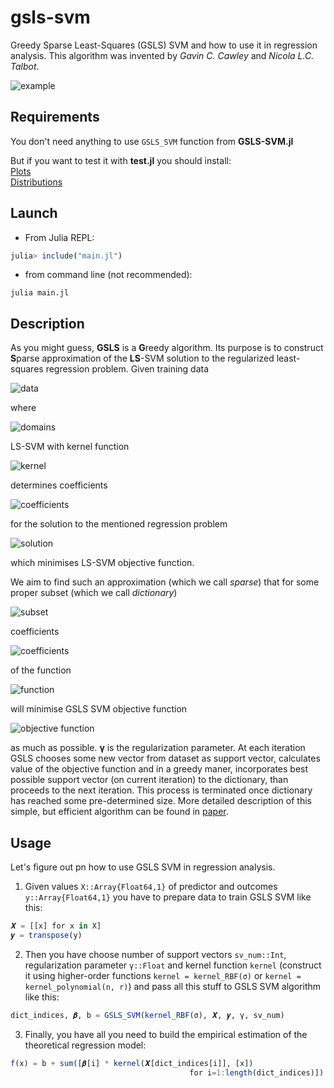 # gsls-svm
Greedy Sparse Least-Squares (GSLS) SVM and how to use it in regression analysis. This algorithm was invented by *Gavin C. Cawley* and *Nicola L.C. Talbot*.

![example](https://user-images.githubusercontent.com/47058532/115428144-c4cbdf00-a20a-11eb-93d4-5cbf84adf1c4.png)

## Requirements
You don't need anything to use `GSLS_SVM` function from **GSLS-SVM.jl** 

But if you want to test it with **test.jl** you should install:\
[Plots](http://docs.juliaplots.org/latest/)\
[Distributions](https://juliastats.org/Distributions.jl/stable/)

## Launch
- From Julia REPL:
```julia
julia> include("main.jl")
```
- from command line (not recommended):
```
julia main.jl
```

## Description
As you might guess, **GSLS** is a **G**reedy algorithm. Its purpose is to construct **S**parse approximation of the **LS**-SVM solution to the regularized least-squares regression problem. Given training data

![data](https://user-images.githubusercontent.com/47058532/115442841-2b58f900-a21b-11eb-975a-4e98db4d6374.gif)

where

![domains](https://user-images.githubusercontent.com/47058532/115442988-58a5a700-a21b-11eb-9a1e-ce5c774a434d.gif)

LS-SVM with kernel function 

![kernel](https://user-images.githubusercontent.com/47058532/115442470-b7b6ec00-a21a-11eb-84ac-9fad31850567.gif)

determines coefficients 

![coefficients](https://user-images.githubusercontent.com/47058532/115443884-83442f80-a21c-11eb-8e48-f53a42c9283c.gif)

for the solution to the mentioned regression problem

![solution](https://user-images.githubusercontent.com/47058532/115445143-23e71f00-a21e-11eb-972a-00c8142eb772.gif)

which minimises LS-SVM objective function. 

We aim to find such an approximation (which we call *sparse*) that for some proper subset (which we call *dictionary*)

![subset](https://user-images.githubusercontent.com/47058532/115445901-2138f980-a21f-11eb-90eb-b5cb41f3360b.gif)

coefficients

![coefficients](https://user-images.githubusercontent.com/47058532/115446537-061ab980-a220-11eb-90bb-cad5bd14eb6d.gif)

of the function

![function](https://user-images.githubusercontent.com/47058532/115446101-62c9a480-a21f-11eb-8099-70da04328ae6.gif)

will minimise GSLS SVM objective function

![objective function](https://user-images.githubusercontent.com/47058532/115446737-4ed27280-a220-11eb-9b4d-352943cd1196.gif)

as much as possible. **γ** is the regularization parameter. At each iteration GSLS chooses some new vector from dataset as support vector, calculates value of the objective function and in a greedy maner, incorporates best possible support vector (on current iteration) to the dictionary, than proceeds to the next iteration. This process is terminated once dictionary has reached some pre-determined size. More detailed description of this simple, but efficient algorithm can be found in [paper](https://www.researchgate.net/publication/221078993_A_Greedy_Training_Algorithm_for_Sparse_Least-Squares_Support_Vector_Machines).

## Usage
Let's figure out pn how to use GSLS SVM in regression analysis. 

1. Given values `X::Array{Float64,1}` of predictor and outcomes `y::Array{Float64,1}` you have to prepare data to train GSLS SVM like this:
```julia
𝑿 = [[x] for x in X]
𝒚 = transpose(y)
```
2. Then you have choose number of support vectors `sv_num::Int`, regularization parameter `γ::Float` and kernel function `kernel` (construct it using higher-order functions `kernel = kernel_RBF(σ)` or `kernel = kernel_polynomial(n, r)`) and pass all this stuff to GSLS SVM algorithm like this:
```julia
dict_indices, 𝜷, b = GSLS_SVM(kernel_RBF(σ), 𝑿, 𝒚, γ, sv_num)
```
3. Finally, you have all you need to build the empirical estimation of the theoretical regression model:
```julia
f(x) = b + sum([𝜷[i] * kernel(𝑿[dict_indices[i]], [x])
                                        for i=1:length(dict_indices)])
```

